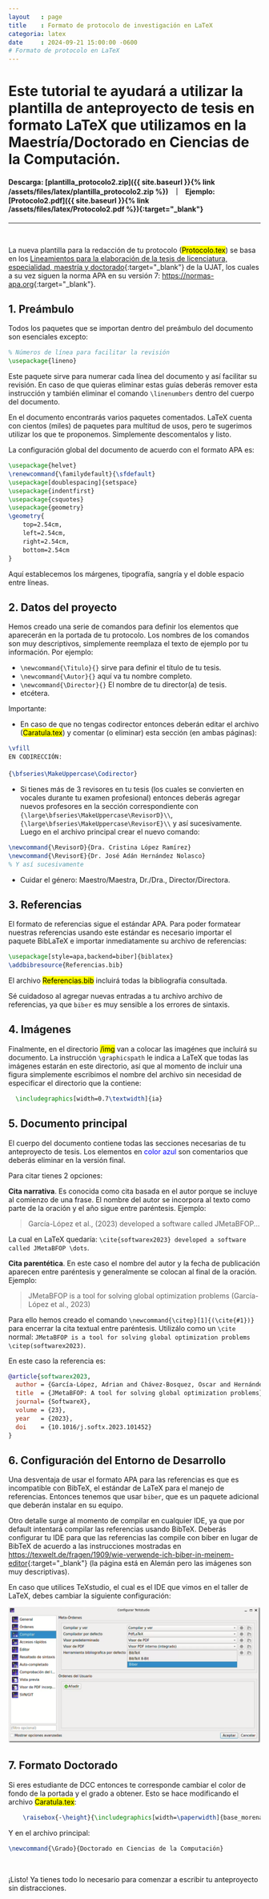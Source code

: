 ```yaml
---
layout   : page
title    : Formato de protocolo de investigación en LaTeX
categoria: latex
date     : 2024-09-21 15:00:00 -0600
# Formato de protocolo en LaTeX
---
```


# Este tutorial te ayudará a utilizar la plantilla de anteproyecto de tesis en formato LaTeX que utilizamos en la Maestría/Doctorado en Ciencias de la Computación.

#### <strong>Descarga:</strong> [plantilla_protocolo2.zip]({{ site.baseurl }}{% link /assets/files/latex/plantilla_protocolo2.zip %}) &nbsp; ｜ &nbsp;  <strong>Ejemplo:</strong> [Protocolo2.pdf]({{ site.baseurl }}{% link /assets/files/latex/Protocolo2.pdf %}){:target="_blank"}

---

<br>

La nueva plantilla para la redacción de tu protocolo (<mark class="archivo">Protocolo.tex</mark>) se basa en los [Lineamientos para la elaboración de la tesis de licenciatura, especialidad, maestría y doctorado](https://gacetajuchiman.ujat.mx/wp-content/uploads/2024/03/anexo-108.pdf){:target="_blank"} de la UJAT, los cuales a su vez siguen la norma APA en su versión 7: <https://normas-apa.org>{:target="_blank"}.


## 1.  Preámbulo

Todos los paquetes que se importan dentro del preámbulo del documento son esenciales excepto:

~~~latex
% Números de línea para facilitar la revisión
\usepackage{lineno}
~~~

Este paquete sirve para numerar cada línea del documento y así facilitar su revisión. En caso de que quieras eliminar estas guías deberás remover esta instrucción y también eliminar el comando `\linenumbers` dentro del cuerpo del documento.

En el documento encontrarás varios paquetes comentados. LaTeX cuenta con cientos (miles) de paquetes para multitud de usos, pero te sugerimos utilizar los que te proponemos. Simplemente descomentalos y listo.

La configuración global del documento de acuerdo con el formato APA es:

~~~latex
\usepackage{helvet}
\renewcommand{\familydefault}{\sfdefault}
\usepackage[doublespacing]{setspace}
\usepackage{indentfirst}
\usepackage{csquotes}
\usepackage{geometry}
\geometry{
	top=2.54cm,
	left=2.54cm,
	right=2.54cm,
	bottom=2.54cm
}
~~~

Aquí establecemos los márgenes, tipografía, sangría y el doble espacio entre líneas.


## 2.  Datos del proyecto

Hemos creado una serie de comandos para definir los elementos que aparecerán en la portada de tu protocolo. Los nombres de los comandos son muy descriptivos, simplemente reemplaza el texto de ejemplo por tu información. Por ejemplo:

- `\newcommand{\Titulo}{}` sirve para definir el título de tu tesis.
- `\newcommand{\Autor}{}` aquí va tu nombre completo.
- `\newcommand{\Director}{}` El nombre de tu director(a) de tesis.
- etcétera.

Importante:

* En caso de que no tengas codirector entonces deberán editar el archivo (<mark class="archivo">Caratula.tex</mark>) y comentar (o eliminar) esta sección (en ambas páginas):

~~~latex
\vfill
EN CODIRECCIÓN:

{\bfseries\MakeUppercase\Codirector}
~~~

* Si tienes más de 3 revisores en tu tesis (los cuales se convierten en vocales durante tu examen profesional) entonces deberás agregar nuevos profesores en la sección correspondiente con `{\large\bfseries\MakeUppercase\RevisorD}\\`, `{\large\bfseries\MakeUppercase\RevisorE}\\` y así sucesivamente.<br>
Luego en el archivo principal crear el nuevo comando:

~~~latex
\newcommand{\RevisorD}{Dra. Cristina López Ramírez}
\newcommand{\RevisorE}{Dr. José Adán Hernández Nolasco}
% Y así sucesivamente
~~~

* Cuidar el género: Maestro/Maestra, Dr./Dra., Director/Directora.


## 3.  Referencias

El formato de referencias sigue el estándar APA. Para poder formatear nuestras referencias usando este estándar es necesario importar el paquete BibLaTeX e importar inmediatamente su archivo de referencias:

~~~latex
\usepackage[style=apa,backend=biber]{biblatex}
\addbibresource{Referencias.bib}
~~~

El archivo <mark class="archivo">Referencias.bib</mark> incluirá todas la bibliografía consultada.

Sé cuidadoso al agregar nuevas entradas a tu archivo archivo de referencias, ya que <code>biber</code> es muy sensible a los errores de sintaxis.

## 4.  Imágenes

Finalmente, en el directorio <mark class="archivo">/img</mark> van a colocar las imagénes que incluirá su documento. La instrucción `\graphicspath` le indica a LaTeX que todas las imágenes estarán en este directorio, así que al momento de incluir una figura simplemente escribimos el nombre del archivo sin necesidad de especificar el directorio que la contiene:

~~~latex
  \includegraphics[width=0.7\textwidth]{ia}
~~~


## 5.  Documento principal

El cuerpo del documento contiene todas las secciones necesarias de tu anteproyecto de tesis. Los elementos  en <span style="color: blue">color azul</span> son comentarios que deberás eliminar en la versión final.

Para citar tienes 2 opciones:

**Cita narrativa**. Es conocida como cita basada en el autor porque se incluye al comienzo de una frase. El nombre del autor se incorpora al texto como parte de la oración y el año sigue entre paréntesis. Ejemplo:

> García-López et al., (2023) developed a software called JMetaBFOP...

La cual en LaTeX quedaría: `\cite{softwarex2023} developed a software called JMetaBFOP \dots`.

**Cita parentética**. En este caso el nombre del autor y la fecha de publicación aparecen entre paréntesis y generalmente se colocan al final de la oración. Ejemplo:

> JMetaBFOP is a tool for solving global optimization problems (García-López et al., 2023)

Para ello hemos creado el comando `\newcommand{\citep}[1]{(\cite{#1})}` para encerrar la cita textual entre paréntesis. Utilizálo como un `\cite` normal: `JMetaBFOP is a tool for solving global optimization problems \citep(softwarex2023)`.

En este caso la referencia es:

~~~bibtex
@article{softwarex2023,
  author = {García-López, Adrian and Chávez-Bosquez, Oscar and Hernández-Torruco, José and Hernández-Ocaña, Betania},
  title  = {JMetaBFOP: A tool for solving global optimization problems},
  journal= {SoftwareX},
  volume = {23},
  year   = {2023},
  doi    = {10.1016/j.softx.2023.101452} 
}
~~~


## 6.  Configuración del Entorno de Desarrollo

Una desventaja de usar el formato APA para las referencias es que es incompatible con BibTeX, el estándar de LaTeX para el manejo de referencias. Entonces tenemos que usar <code>biber</code>, que es un paquete adicional que deberán instalar en su equipo.

Otro detalle surge al momento de compilar en cualquier IDE, ya que por default intentará compilar las referencias usando BibTeX. Deberás configurar tu IDE para que las referencias las compile con biber en lugar de BibTeX de acuerdo a las instrucciones mostradas en <https://texwelt.de/fragen/1909/wie-verwende-ich-biber-in-meinem-editor>{:target="_blank"} (la página está en Alemán pero las imágenes son muy descriptivas).

En caso que utilices TeXstudio, el cual es el IDE que vimos en el taller de LaTeX, debes cambiar la siguiente configuración:

![Consola](texstudio.png)


## 7.  Formato Doctorado

Si eres estudiante de DCC entonces te corresponde cambiar el color de fondo de la portada y el grado a obtener. Esto se hace modificando el archivo <mark class="archivo">Caratula.tex</mark>:

~~~latex
    \raisebox{-\height}{\includegraphics[width=\paperwidth]{base_morena}}%
~~~

Y en el archivo principal:

~~~latex
\newcommand{\Grado}{Doctorado en Ciencias de la Computación}
~~~

<br>

¡Listo! Ya tienes todo lo necesario para comenzar a escribir tu anteproyecto sin distracciones.